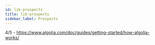 ```yaml
---
id: lib-prospects
title: lib-prospects
sidebar_label: Prospects
---
```



4/5 - https://www.algolia.com/doc/guides/getting-started/how-algolia-works/